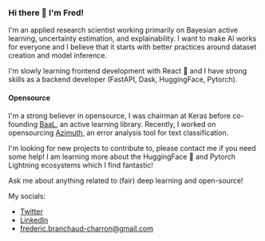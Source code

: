 ### Hi there 👋 I'm Fred!

I'm an applied research scientist working primarily on Bayesian active learning, uncertainty estimation, and explainability. I want to make AI works for everyone and I believe that it starts with better practices around dataset creation and model inference. 

I'm slowly learning frontend development with React 🚀 and I have strong skills as a backend developer (FastAPI, Dask, HuggingFace, Pytorch).

#### Opensource

I'm a strong believer in opensource, I was chairman at Keras before co-founding [BaaL](https://github.com/ElementAI/baal), an active learning library. Recently, I worked on opensourcing [Azimuth](https://github.com/ServiceNow/azimuth), an error analysis tool for text classification.

I'm looking for new projects to contribute to, please contact me if you need some help!
I am learning more about the HuggingFace 🤗 and Pytorch Lightning ecosystems which I find fantastic! 

Ask me about anything related to (fair) deep learning and open-source!

My socials:
- [Twitter](https://twitter.com/fbranchaud1)
- [LinkedIn](https://www.linkedin.com/in/fr%C3%A9d%C3%A9ric-branchaud-charron-5387b8ba/)
- frederic.branchaud-charron@gmail.com

